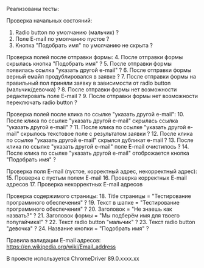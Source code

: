 Реализованы тесты:

Проверка начальных состояний:
1. Radio button по умолчанию (мальчик) ?
2. Поле E-mail по умолчанию пустое ?
3. Кнопка "Подобрать имя" по умолчанию не скрыта ?

Проверка полей после отправки формы:
4. После отправки формы скрылась кнопка "Подобрать имя" ?
5. После отправки формы появилась ссылка "указать другой e-mail" ?
6. После отправки формы верный емайл продублировался в заявке ?
7. После отправки формы на правильный пол приняли заявку в зависимости от radio button (мальчик/девочка) ?
8. После отправки формы нет возможности редактировать поле E-mail ?
9. После отправки формы нет возможности переключать radio button ?

Проверка полей после клика по ссылке "указать другой e-mail":
10. После клика по ссылке "указать другой e-mail" скрылась ссылка "указать другой e-mail" ?
11. После клика по ссылке "указать другой e-mail" скрылось текстовое поле с результатом заявки ?
12. После клика по ссылке "указать другой e-mail" скрылся дубликат e-mail ?
13. После клика по ссылке "указать другой e-mail" поле E-mail очистилось ?
14. После клика по ссылке "указать другой e-mail" отоброжается кнопка "Подобрать имя" ?

Проверка поля E-mail (пустое, корректный адрес, некорректный адрес):
15. Проверка с пустым полем E-mail
16. Проверка корректных E-mail адресов
17. Проверка некорректных E-mail адресов

Проверка содержимого страницы:
18. Title страницы = "Тестирование программного обеспечения" ?
19. Текст в шапке = "Тестирование программного обеспечения" ?
20. Заголовок = "Не знаешь как назвать?" ?
21. Заголовок формы = "Мы подберём имя для твоего попугайчика!" ?
22. Текст radio button "мальчик" ?
23. Текст radio button "девочка" ?
24. Название кнопки = "Подобрать имя" ?

Правила валидации E-mail адресов: https://en.wikipedia.org/wiki/Email_address

В проекте используется ChromeDriver 89.0.xxxx.xx
